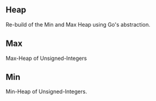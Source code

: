 ## Heap
Re-build of the Min and Max Heap using Go's abstraction.

## Max
Max-Heap of Unsigned-Integers

## Min
Min-Heap of Unsigned-Integers.